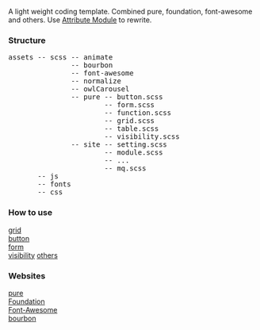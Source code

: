 A light weight coding template.
Combined pure, foundation, font-awesome and others.
Use <a href="http://glenmaddern.com/articles/introducing-am-css">Attribute Module</a> to rewrite.
<h3>Structure</h3>
<pre>
assets -- scss -- animate
               -- bourbon
               -- font-awesome
               -- normalize
               -- owlCarousel
               -- pure -- button.scss
                       -- form.scss
                       -- function.scss
                       -- grid.scss
                       -- table.scss
                       -- visibility.scss
               -- site -- setting.scss
                       -- module.scss
                       -- ...
                       -- mq.scss
       -- js
       -- fonts
       -- css
</pre>
<h3>How to use</h3>
<a target="_blank" href="http://designdev.christianpost.com/learn/new/tests/grid.php">grid</a> <br>
<a target="_blank" href="http://designdev.christianpost.com/learn/new/tests/button.php">button</a> <br>
<a target="_blank" href="http://designdev.christianpost.com/learn/new/tests/form.php">form</a> <br>
<a target="_blank" href="http://designdev.christianpost.com/learn/new/tests/visibility.php">visibility</a>
<a target="_blank" href="http://designdev.christianpost.com/learn/new/tests/module.php">others</a>

<h3>Websites</h3>
<a target="_blank" href="http://purecss.io/">pure</a> <br>
<a target="_blank" href="http://foundation.zurb.com/docs/">Foundation</a> <br>
<a target="_blank" href="http://fortawesome.github.io/Font-Awesome/icons/">Font-Awesome</a> <br>
<a target="_blank" href="http://bourbon.io/docs/">bourbon</a> <br>

